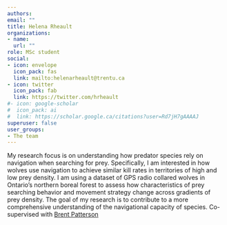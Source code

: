 ```yaml
---
authors:
email: ""
title: Helena Rheault
organizations:
- name: 
  url: ""
role: MSc student
social:
- icon: envelope
  icon_pack: fas
  link: mailto:helenarheault@trentu.ca
- icon: twitter
  icon_pack: fab
  link: https://twitter.com/hrheault
#- icon: google-scholar
#  icon_pack: ai
#  link: https://scholar.google.ca/citations?user=Rd7jH7gAAAAJ
superuser: false
user_groups:
- The team
---
```


My research focus is on understanding how predator species rely on navigation when searching for prey. Specifically, I am interested in how wolves use navigation to achieve similar kill rates in territories of high and low prey density. I am using a dataset of GPS radio collared wolves in Ontario’s northern boreal forest to assess how characteristics of prey searching behavior and movement strategy change across gradients of prey density. The goal of my research is to contribute to a more comprehensive understanding of the navigational capacity of species. Co-supervised with [Brent Patterson](https://canidungulatelab.wixsite.com/brentpatterson)